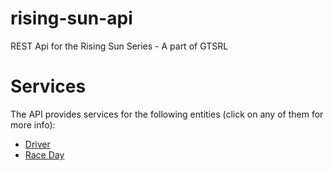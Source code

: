 # rising-sun-api
REST Api for the Rising Sun Series - A part of GTSRL

# Services

The API provides services for the following entities (click on any of them for more info):

* [Driver](#DRIVER-SERVICE.md)
* [Race Day](#RACEDAY-SERVICE.md)